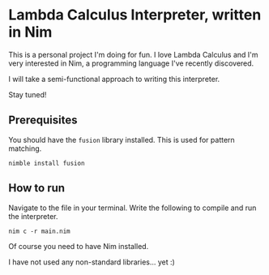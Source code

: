 # Lambda Calculus Interpreter, written in Nim
This is a personal project I'm doing for fun. I love Lambda Calculus and I'm very interested in Nim, a programming language I've recently discovered.

I will take a semi-functional approach to writing this interpreter.

Stay tuned!

## Prerequisites
You should have the `fusion` library installed. This is used for pattern matching.
```
nimble install fusion
```

## How to run
Navigate to the file in your terminal. Write the following to compile and run the interpreter.
```
nim c -r main.nim 
```

Of course you need to have Nim installed.

I have not used any non-standard libraries... yet :)
